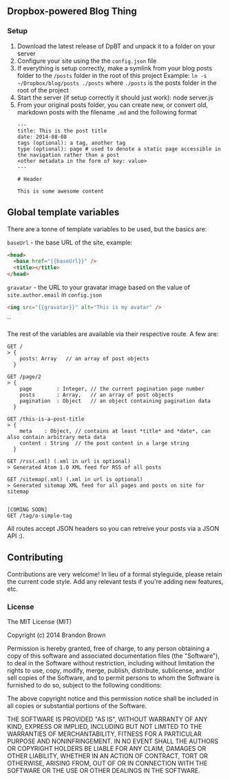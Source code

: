 ## Dropbox-powered Blog Thing

### Setup

 1. Download the latest release of DpBT and unpack it to a folder on your server
 2. Configure your site using the the `config.json` file
 6. If everything is setup correctly, make a symlink from your blog posts folder to the `/posts` folder in the root of this project
    Example: `ln -s ~/Dropbox/blog/posts ./posts` where `./posts` is the posts folder in the root of the project
 7. Start the server (if setup correctly it should just work): node server.js
 8. From your original posts folder, you can create new, or convert old, markdown posts with the filename `.md`
    and the following format 
    ```
    ---
    title: This is the post title
    date: 2014-08-08
    tags (optional): a tag, another tag
    type (optional): page # used to denote a static page accessible in the navigation rather than a post
    <other metadata in the form of key: value>
    ---

    # Header

    This is some awesome content
    ```


## Global template variables

There are a tonne of template variables to be used, but the basics are:

`baseUrl` - the base URL of the site, example: 
```html
<head>
  <base href="{{baseUrl}}" />
  <title></title>
</head>
```

`gravatar` - the URL to your gravatar image based on the value of `site.author.email` in `config.json`
```html
<img src="{{gravatar}}" alt="This is my avatar" />
```

``

The rest of the variables are available via their respective route. A few are:
```
GET / 
> {
    posts: Array   // an array of post objects
  }

GET /page/2
> {
    page        : Integer, // the current pagination page number
    posts       : Array,   // an array of post objects
    pagination  : Object   // an object containing pagination data
  }

GET /this-is-a-post-title
> {
    meta    : Object, // contains at least *title* and *date*, can also contain arbitrary meta data
    content : String  // the post content in a large string
  }

GET /rss(.xml) (.xml in url is optional)
> Generated Atom 1.0 XML feed for RSS of all posts

GET /sitemap(.xml) (.xml in url is optional)
> Generated sitemap XML feed for all pages and posts on site for sitemap


[COMING SOON]
GET /tag/a-simple-tag
```

All routes accept JSON headers so you can retreive your posts via a JSON API :).



## Contributing

Contributions are very welcome! In lieu of a formal styleguide, please retain the current code style. Add any relevant tests if you're adding new features, etc.


### License 

The MIT License (MIT)

Copyright (c) 2014 Brandon Brown

Permission is hereby granted, free of charge, to any person obtaining a copy
of this software and associated documentation files (the "Software"), to deal
in the Software without restriction, including without limitation the rights
to use, copy, modify, merge, publish, distribute, sublicense, and/or sell
copies of the Software, and to permit persons to whom the Software is
furnished to do so, subject to the following conditions:

The above copyright notice and this permission notice shall be included in
all copies or substantial portions of the Software.

THE SOFTWARE IS PROVIDED "AS IS", WITHOUT WARRANTY OF ANY KIND, EXPRESS OR
IMPLIED, INCLUDING BUT NOT LIMITED TO THE WARRANTIES OF MERCHANTABILITY,
FITNESS FOR A PARTICULAR PURPOSE AND NONINFRINGEMENT. IN NO EVENT SHALL THE
AUTHORS OR COPYRIGHT HOLDERS BE LIABLE FOR ANY CLAIM, DAMAGES OR OTHER
LIABILITY, WHETHER IN AN ACTION OF CONTRACT, TORT OR OTHERWISE, ARISING FROM,
OUT OF OR IN CONNECTION WITH THE SOFTWARE OR THE USE OR OTHER DEALINGS IN
THE SOFTWARE.
